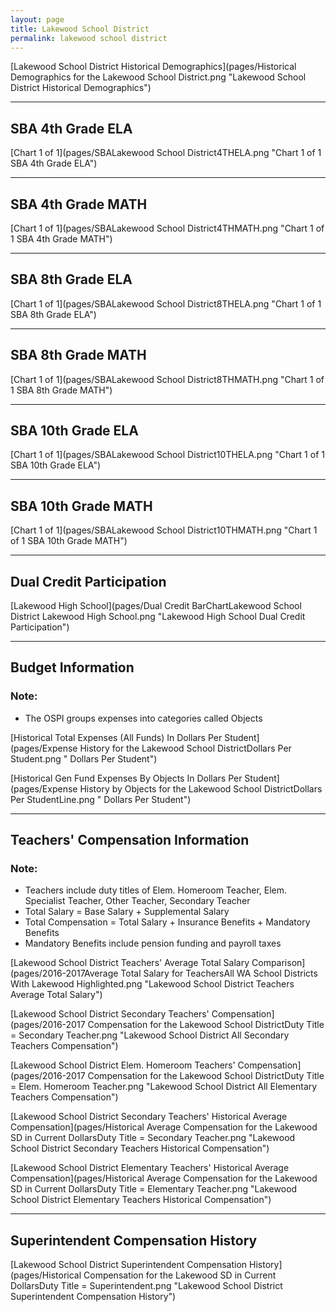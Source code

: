 ```yaml
---
layout: page
title: Lakewood School District
permalink: lakewood school district
---
```



[Lakewood School District Historical Demographics](pages/Historical Demographics for the Lakewood School District.png "Lakewood School District Historical Demographics")

___

## SBA 4th Grade ELA

[Chart 1 of 1](pages/SBALakewood School District4THELA.png "Chart 1 of 1 SBA 4th Grade ELA")


___

## SBA 4th Grade MATH

[Chart 1 of 1](pages/SBALakewood School District4THMATH.png "Chart 1 of 1 SBA 4th Grade MATH")


___

## SBA 8th Grade ELA

[Chart 1 of 1](pages/SBALakewood School District8THELA.png "Chart 1 of 1 SBA 8th Grade ELA")


___

## SBA 8th Grade MATH

[Chart 1 of 1](pages/SBALakewood School District8THMATH.png "Chart 1 of 1 SBA 8th Grade MATH")


___

## SBA 10th Grade ELA

[Chart 1 of 1](pages/SBALakewood School District10THELA.png "Chart 1 of 1 SBA 10th Grade ELA")


___

## SBA 10th Grade MATH

[Chart 1 of 1](pages/SBALakewood School District10THMATH.png "Chart 1 of 1 SBA 10th Grade MATH")


___

## Dual Credit Participation

[Lakewood High School](pages/Dual Credit BarChartLakewood School District Lakewood High School.png "Lakewood High School Dual Credit Participation")


___

## Budget Information
### Note:
- The OSPI groups expenses into categories called Objects

[Historical Total Expenses (All Funds) In Dollars Per Student](pages/Expense History for the Lakewood School DistrictDollars Per Student.png " Dollars Per Student")

[Historical Gen Fund Expenses By Objects In Dollars Per Student](pages/Expense History by Objects for the Lakewood School DistrictDollars Per StudentLine.png " Dollars Per Student")


___

## Teachers' Compensation Information
### Note:
- Teachers include duty titles of Elem. Homeroom Teacher, Elem. Specialist Teacher, Other Teacher, Secondary Teacher
- Total Salary = Base Salary + Supplemental Salary
- Total Compensation = Total Salary + Insurance Benefits + Mandatory Benefits
- Mandatory Benefits include pension funding and payroll taxes

[Lakewood School District Teachers' Average Total Salary Comparison](pages/2016-2017Average Total Salary for TeachersAll WA School Districts With Lakewood Highlighted.png "Lakewood School District Teachers Average Total Salary")

[Lakewood School District Secondary Teachers' Compensation](pages/2016-2017 Compensation for the Lakewood School DistrictDuty Title = Secondary Teacher.png "Lakewood School District All Secondary Teachers Compensation")

[Lakewood School District Elem. Homeroom Teachers' Compensation](pages/2016-2017 Compensation for the Lakewood School DistrictDuty Title = Elem. Homeroom Teacher.png "Lakewood School District All Elementary Teachers Compensation")

[Lakewood School District Secondary Teachers' Historical Average Compensation](pages/Historical Average Compensation for the Lakewood SD in Current DollarsDuty Title = Secondary Teacher.png "Lakewood School District Secondary Teachers Historical Compensation")

[Lakewood School District Elementary Teachers' Historical Average Compensation](pages/Historical Average Compensation for the Lakewood SD in Current DollarsDuty Title = Elementary Teacher.png "Lakewood School District Elementary Teachers Historical Compensation")


___

## Superintendent Compensation History

[Lakewood School District Superintendent Compensation History](pages/Historical Compensation for the Lakewood SD in Current DollarsDuty Title = Superintendent.png "Lakewood School District Superintendent Compensation History")

